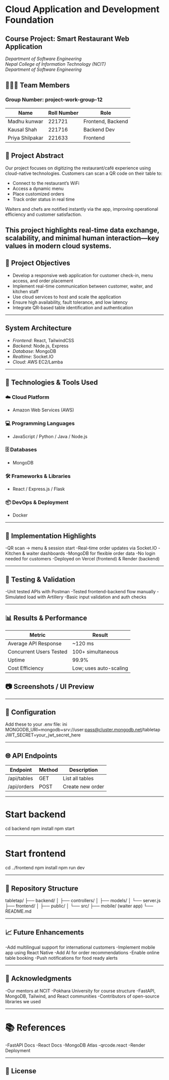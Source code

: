 #  Cloud Application and Development Foundation  
## Course Project: Smart Restaurant Web Application  

 *Department of Software Engineering*  
 *Nepal College of Information Technology (NCIT)*  
 *Department of Software Engineering*

## 🧑‍🤝‍🧑 Team Members  
### Group Number: project-work-group-12
| Name            | Roll Number | Role               |
|-----------------|-------------|--------------------|
| Madhu kunwar    | 221721       | Frontend, Backend |
|Kausal Shah      | 221716       | Backend Dev       |
|Priya Shilpakar  | 221633       | Frontend          |

## 📌 Project Abstract

Our project focuses on digitizing the restaurant/café experience using cloud-native technologies. Customers can scan a QR code on their table to:

- Connect to the restaurant’s WiFi
- Access a dynamic menu
- Place customized orders
- Track order status in real time

Waiters and chefs are notified instantly via the app, improving operational efficiency and customer satisfaction.

This project highlights real-time data exchange, scalability, and minimal human interaction—key values in modern cloud systems.
---

## 🎯 Project Objectives

- Develop a responsive web application for customer check-in, menu access, and order placement  
- Implement real-time communication between customer, waiter, and kitchen staff  
- Use cloud services to host and scale the application  
- Ensure high availability, fault tolerance, and low latency  
- Integrate QR-based table identification and authentication

---
## System Architecture
- *Frontend*: React, TailwindCSS
- *Backend*: Node.js, Express
- *Database*: MongoDB
- *Realtime*: Socket.IO
- *Cloud*: AWS EC2/Lamba

---
## 🔧 Technologies & Tools Used
### ☁️ Cloud Platform
- Amazon Web Services (AWS)
### 💻 Programming Languages
- JavaScript / Python / Java / Node.js
### 🗄️ Databases
- MongoDB 
### 🛠️ Frameworks & Libraries
- React / Express.js / Flask
### 📦 DevOps & Deployment
- Docker

---

## 🚀 Implementation Highlights
-QR scan → menu & session start
-Real-time order updates via Socket.IO
-Kitchen & waiter dashboards
-MongoDB for flexible order data
-No login needed for customers
-Deployed on Vercel (frontend) & Render (backend)

---
## 🌌 Testing & Validation
-Unit tested APIs with Postman
-Tested frontend-backend flow manually
-Simulated load with Artillery
-Basic input validation and auth checks

---
## 📊 Results & Performance
| Metric                  | Result                 |
| ----------------------- | ---------------------- |
| Average API Response    | \~120 ms               |
| Concurrent Users Tested | 100+ simultaneous      |
| Uptime                  | 99.9%                  |
| Cost Efficiency         | Low; uses auto-scaling |

## 📷 Screenshots / UI Preview

---
## 🔧 Configuration
Add these to your .env file:
ini
MONGODB_URI=mongodb+srv://user:pass@cluster.mongodb.net/tabletap
JWT_SECRET=your_jwt_secret_here

---
## 🌐 API Endpoints
| Endpoint | Method | Description |
|----------|--------|-------------|
| /api/tables | GET | List all tables |
| /api/orders | POST | Create new order |

---
# Start backend
cd backend
npm install
npm start

---
# Start frontend
cd ../frontend
npm install
npm run dev

---
## 📁 Repository Structure
tabletap/
├── backend/
│   ├── controllers/
│   ├── models/
│   └── server.js
├── frontend/
│   ├── public/
│   └── src/
├── mobile/ (waiter app)
└── README.md

---
## 📈 Future Enhancements
-Add multilingual support for international customers
-Implement mobile app using React Native
-Add AI for order recommendations
-Enable online table booking
-Push notifications for food ready alerts

---
## 🙏 Acknowledgments
-Our mentors at NCIT
-Pokhara University for course structure
-FastAPI, MongoDB, Tailwind, and React communities
-Contributors of open-source libraries we used

---
# 📚 References
-FastAPI Docs
-React Docs
-MongoDB Atlas
-qrcode.react
-Render Deployment

---
## 🧾 License
